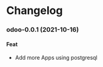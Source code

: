 # Changelog<br>


<a name="odoo-0.0.1"></a>
### odoo-0.0.1 (2021-10-16)

#### Feat

* Add more Apps using postgresql

